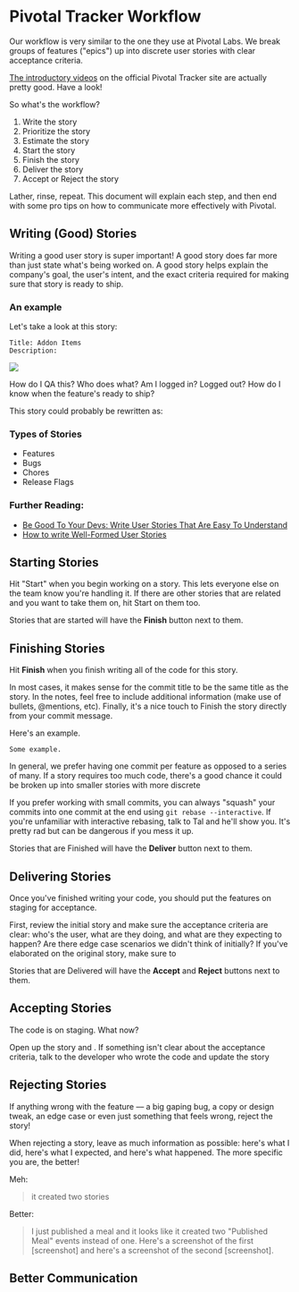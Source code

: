 Pivotal Tracker Workflow
==================

Our workflow is very similar to the one they use at Pivotal Labs. We break groups of features ("epics") up into discrete user stories with clear acceptance criteria. 

[The introductory videos](https://www.pivotaltracker.com/help/gettingstarted) on the official Pivotal Tracker site are actually pretty good. Have a look!

So what's the workflow?

1. Write the story
1. Prioritize the story
1. Estimate the story
1. Start the story
1. Finish the story
1. Deliver the story
1. Accept or Reject the story

Lather, rinse, repeat. This document will explain each step, and then end with some pro tips on how to communicate more effectively with Pivotal.

## Writing (Good) Stories

Writing a good user story is super important! A good story does far more than just state what's being worked on. A good story helps explain the company's goal, the user's intent, and the exact criteria required for making sure that story is ready to ship.

### An example

Let's take a look at this story:

```
Title: Addon Items
Description: 
```

![](https://dl.dropboxusercontent.com/spa/gcrmzi51hzw4tnm/ohs5k393.png)

How do I QA this? Who does what? Am I logged in? Logged out? How do I know when the feature's ready to ship?

This story could probably be rewritten as:

### Types of Stories
- Features
- Bugs
- Chores
- Release Flags


### Further Reading:

- [Be Good To Your Devs: Write User Stories That Are Easy To Understand](http://pivotallabs.com/write-user-stories-that-are-easy-to-understand/)
- [How to write Well-Formed User Stories](http://pivotallabs.com/well-formed-stories/)


## Starting Stories

Hit "Start" when you begin working on a story. This lets everyone else on the team know you're handling it. If there are other stories that are related and you want to take them on, hit Start on them too.

Stories that are started will have the **Finish** button next to them.

## Finishing Stories

Hit **Finish** when you finish writing all of the code for this story.

In most cases, it makes sense for the commit title to be the same title as the story. In the notes, feel free to include additional information (make use of bullets, @mentions, etc). Finally, it's a nice touch to Finish the story directly from your commit message.

Here's an example.
```
Some example.
```

In general, we prefer having one commit per feature as opposed to a series of many. If a story requires too much code, there's a good chance it could be broken up into smaller stories with more discrete 

If you prefer working with small commits, you can always "squash" your commits into one commit at the end using `git rebase --interactive`. If you're unfamiliar with interactive rebasing, talk to Tal and he'll show you. It's pretty rad but can be dangerous if you mess it up.

Stories that are Finished will have the **Deliver** button next to them.

## Delivering Stories

Once you've finished writing your code, you should put the features on staging for acceptance.

First, review the initial story and make sure the acceptance criteria are clear: who's the user, what are they doing, and what are they expecting to happen? Are there edge case scenarios we didn't think of initially? If you've elaborated on the original story, make sure to 

Stories that are Delivered will have the **Accept** and **Reject** buttons next to them.

## Accepting Stories

The code is on staging. What now?

Open up the story and . If something isn't clear about the acceptance criteria, talk to the developer who wrote the code and update the story

## Rejecting Stories

If anything wrong with the feature –– a big gaping bug, a copy or design tweak, an edge case or even just something that feels wrong, reject the story!

When rejecting a story, leave as much information as possible: here's what I did, here's what I expected, and here's what happened. The more specific you are, the better!

Meh:
> it created two stories

Better:
> I just published a meal and it looks like it created two "Published Meal" events instead of one. Here's a screenshot of the first [screenshot] and here's a screenshot of the second [screenshot].

## Better Communication